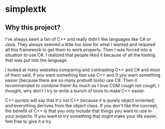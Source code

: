 # simplextk

## Why this project?
I've always been a fan of C++ and really didn't like languages like C# or Java. They always seemed a little too slow for what I wanted and required all this framework to get them to work properly. Then I was forced into a situation to use C#. I realized that people liked it because of all the tooling that was put into the language.

I looked at many websites comparing and contrasting C++ and C# and most of them said, if you want something fast use C++ and if you want something easier (because there are so many prebuilt tools) use C#. Then it recommended to combine them! As much as I love COM *cough* not *cough*, I thought, why don't I try to write a bunch of tools to make C++ easier.

C++ purists will say that it's not C++ because it is purely object orriented, and everything derrives from the object class. If you don't like the concept, the benefit of C++ is that you only include that things you want to use in your projects. If you want to try something that might make your life easier, feel free to give it a try.
